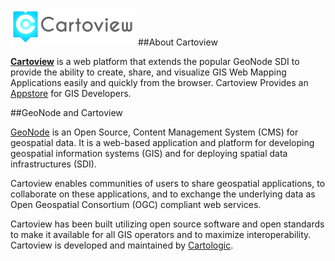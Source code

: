 ![Cartoview Logo](img/cartoview-logo.png)
##About Cartoview
 
[**Cartoview**][1] is a web platform that extends the popular GeoNode SDI to provide the ability to create, share, and visualize GIS Web Mapping Applications easily and quickly from the browser. Cartoview Provides an [Appstore][2] for GIS Developers.

##GeoNode and Cartoview

[GeoNode][3] is an Open Source, Content Management System (CMS) for geospatial data. It is a web-based application and platform for developing geospatial information systems (GIS) and for deploying spatial data infrastructures (SDI).

Cartoview enables communities of users to share geospatial applications, to collaborate on these applications, and to exchange the underlying data as Open Geospatial Consortium (OGC) compliant web services.

Cartoview has been built utilizing open source software and open standards to make it available for all GIS operators and to maximize interoperability. Cartoview is developed and maintained by [Cartologic][4].

[1]: https://cartoview.net
[2]: https://appstore.cartoview.net/
[3]: http://geonode.org
[4]: http://www.cartologic.com